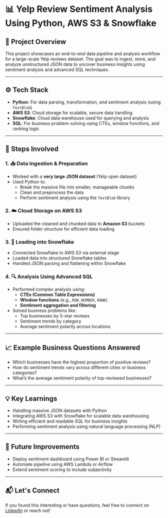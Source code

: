 # 📊 Yelp Review Sentiment Analysis Using Python, AWS S3 & Snowflake

## 📝 Project Overview

This project showcases an end-to-end data pipeline and analysis workflow for a large-scale Yelp reviews dataset. 
The goal was to ingest, store, and analyze unstructured JSON data to uncover business insights using sentiment analysis and advanced SQL techniques.

---

## ⚙️ Tech Stack
- **Python**: For data parsing, transformation, and sentiment analysis (using `TextBlob`)
- **AWS S3**: Cloud storage for scalable, secure data handling
- **Snowflake**: Cloud data warehouse used for querying and analysis
- **SQL**: For business problem-solving using CTEs, window functions, and ranking logic

---

## 🧪 Steps Involved

### 1. 📥 Data Ingestion & Preparation
- Worked with a **very large JSON dataset** (Yelp open dataset)
- Used Python to:
  - Break the massive file into smaller, manageable chunks
  - Clean and preprocess the data
  - Perform sentiment analysis using the `TextBlob` library

### 2. ☁️ Cloud Storage on AWS S3
- Uploaded the cleaned and chunked data to **Amazon S3** buckets
- Ensured folder structure for efficient data loading

### 3. 🧊 Loading into Snowflake
- Connected Snowflake to AWS S3 via external stage
- Loaded data into structured Snowflake tables
- Handled JSON parsing and flattening within Snowflake

### 4. 🔍 Analysis Using Advanced SQL
- Performed complex analysis using:
  - **CTEs (Common Table Expressions)**
  - **Window functions** (e.g., `ROW_NUMBER`, `RANK`)
  - **Sentiment aggregation and filtering**
- Solved business problems like:
  - Top businesses by 5-star reviews
  - Sentiment trends by category
  - Average sentiment polarity across locations

---

## 📈 Example Business Questions Answered
- Which businesses have the highest proportion of positive reviews?
- How do sentiment trends vary across different cities or business categories?
- What’s the average sentiment polarity of top-reviewed businesses?

---

## 💡 Key Learnings
- Handling massive JSON datasets with Python
- Integrating AWS S3 with Snowflake for scalable data warehousing
- Writing efficient and readable SQL for business insights
- Performing sentiment analysis using natural language processing (NLP)

---

## 🚀 Future Improvements
- Deploy sentiment dashboard using Power BI or Streamlit
- Automate pipeline using AWS Lambda or Airflow
- Extend sentiment scoring to include subjectivity

---

## 📬 Let's Connect
If you found this interesting or have questions, feel free to connect on [LinkedIn]([https://www.linkedin.com/](https://www.linkedin.com/in/mashkoorhusain-husaini-728414305/)) 
or reach out!
